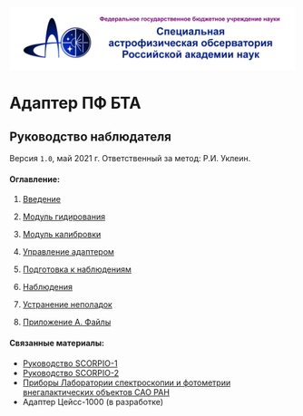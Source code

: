 [![САО РАН](pic/SAO_logoALL3.png)](https://www.sao.ru) 

# Адаптер ПФ БТА 

## Руководство наблюдателя 

Версия `1.0`, май 2021 г. Ответственный за метод: Р.И. Уклеин.

#### Оглавление:

1. [Введение](1_Intro.md)

2. [Модуль гидирования](2_Guiding.md)

3. [Модуль калибровки](3_Calibration.md)

4. [Управление адаптером](4_UI.md) 

5. [Подготовка к наблюдениям](5_Check.md) 

6. [Наблюдения](6_Observations.md) 

7. [Устранение неполадок](7_Troubleshooting.md)

8. [Приложение А. Файлы](8_Files.md)



#### Связанные материалы:

- [Руководство SCORPIO-1](https://www.sao.ru/hq/lsfvo/devices/scorpio/scorpio.html)
- [Руководство SCORPIO-2](https://www.sao.ru/hq/lsfvo/devices/scorpio-2/manuals_rus.html)
- [Приборы Лаборатории спектроскопии и фотометрии внегалактических объектов САО РАН](https://www.sao.ru/hq/lsfvo/devices_rus.html)
- Адаптер Цейсс-1000 (в разработке)


